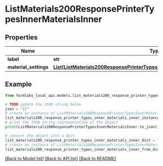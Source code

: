 # ListMaterials200ResponsePrinterTypesInnerMaterialsInner


## Properties

Name | Type | Description | Notes
------------ | ------------- | ------------- | -------------
**label** | **str** |  | [optional] 
**material_settings** | [**List[ListMaterials200ResponsePrinterTypesInnerMaterialsInnerMaterialSettingsInner]**](ListMaterials200ResponsePrinterTypesInnerMaterialsInnerMaterialSettingsInner.md) |  | [optional] 

## Example

```python
from formlabs_local_api.models.list_materials200_response_printer_types_inner_materials_inner import ListMaterials200ResponsePrinterTypesInnerMaterialsInner

# TODO update the JSON string below
json = "{}"
# create an instance of ListMaterials200ResponsePrinterTypesInnerMaterialsInner from a JSON string
list_materials200_response_printer_types_inner_materials_inner_instance = ListMaterials200ResponsePrinterTypesInnerMaterialsInner.from_json(json)
# print the JSON string representation of the object
print(ListMaterials200ResponsePrinterTypesInnerMaterialsInner.to_json())

# convert the object into a dict
list_materials200_response_printer_types_inner_materials_inner_dict = list_materials200_response_printer_types_inner_materials_inner_instance.to_dict()
# create an instance of ListMaterials200ResponsePrinterTypesInnerMaterialsInner from a dict
list_materials200_response_printer_types_inner_materials_inner_from_dict = ListMaterials200ResponsePrinterTypesInnerMaterialsInner.from_dict(list_materials200_response_printer_types_inner_materials_inner_dict)
```
[[Back to Model list]](../README.md#documentation-for-models) [[Back to API list]](../README.md#documentation-for-api-endpoints) [[Back to README]](../README.md)


